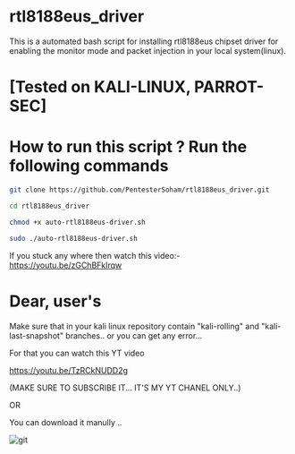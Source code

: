# rtl8188eus_driver
This is a automated bash script for installing rtl8188eus chipset driver for enabling the monitor mode and packet injection in your local system(linux).

# [Tested on KALI-LINUX, PARROT-SEC] 

# How to run this script ?  Run the following commands

```bash
git clone https://github.com/PentesterSoham/rtl8188eus_driver.git

cd rtl8188eus_driver

chmod +x auto-rtl8188eus-driver.sh

sudo ./auto-rtl8188eus-driver.sh
```

If you stuck any where then watch this video:- https://youtu.be/zGChBFkIrqw


# Dear, user's
Make sure that in your kali linux repository contain
"kali-rolling" and "kali-last-snapshot" branches.. or you can get any error...

For that you can watch this YT video

https://youtu.be/TzRCkNUDD2g

(MAKE SURE TO SUBSCRIBE IT... IT'S MY YT CHANEL ONLY..)

OR 

You can download it manully ..

![git](https://user-images.githubusercontent.com/96686822/160432049-a2087400-490c-42f3-974b-f4d509badb76.png)
